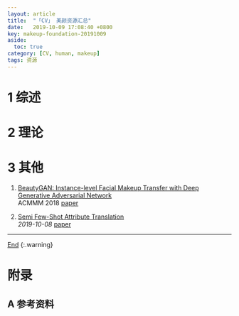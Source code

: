 ```yaml
---
layout: article
title:  "「CV」 美颜资源汇总"
date:   2019-10-09 17:08:40 +0800
key: makeup-foundation-20191009
aside:
  toc: true
category: [CV, human, makeup]
tags: 资源
---
```

<span id='head'></span>  

<!--more-->


# 1 综述  
# 2 理论
# 3 其他
1.  [BeautyGAN: Instance-level Facial Makeup Transfer with Deep Generative Adversarial Network](https://dl.acm.org/citation.cfm?id=3240618)  
ACMMM 2018 [paper](https://dl.acm.org/citation.cfm?id=3240618)      

1. [Semi Few-Shot Attribute Translation](http://cn.arxiv.org/abs/1910.03240)    
*2019-10-08* [paper](https://arxiv.org/abs/1910.03240)    


-------------------  
[End](#head)
{:.warning}  


# 附录
## A 参考资料
